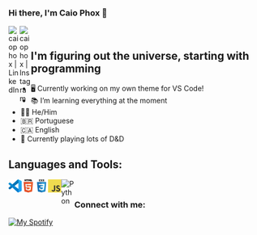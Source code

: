 ### Hi there, I'm Caio Phox 🦊

[<img align="left" alt="caiophox | LinkedIn" width="22px" src="https://github.com/gauravghongde/social-icons/blob/master/SVG/Color/LinkedIN.svg" />][linkedin]
[<img align="left" alt="caiophox | Instagram" width="22px" src="https://github.com/gauravghongde/social-icons/blob/master/SVG/Color/Instagram.svg" />][instagram]

<br />

## I'm figuring out the universe, starting with programming

- 🖥 Currently working on my own theme for VS Code!  
- 📚 I’m learning everything at the moment  
- 🏳️‍🌈 He/Him  
- 🇧🇷 Portuguese  
- 🇨🇦 English  
- 🐲 Currently playing lots of D&D

## Languages and Tools:

<img align="left" alt="Visual Studio Code" width="26px" src="https://raw.githubusercontent.com/github/explore/80688e429a7d4ef2fca1e82350fe8e3517d3494d/topics/visual-studio-code/visual-studio-code.png"/>

<img align="left" alt="HTML5" width="26px" src="https://raw.githubusercontent.com/github/explore/80688e429a7d4ef2fca1e82350fe8e3517d3494d/topics/html/html.png"/>

<img align="left" alt="CSS3" width="26px" src="https://raw.githubusercontent.com/github/explore/80688e429a7d4ef2fca1e82350fe8e3517d3494d/topics/css/css.png" />

<img align="left" alt="JavaScript" width="26px" src="https://raw.githubusercontent.com/github/explore/80688e429a7d4ef2fca1e82350fe8e3517d3494d/topics/javascript/javascript.png" />

<img align="left" alt="Python" width="26px" src="https://raw.githubusercontent.com/jmnote/z-icons/master/svg/python.svg" />

<br />

### Connect with me:

[![My Spotify](https://img.shields.io/badge/Spotify-%F0%9F%8E%B5-1DB954)](https://open.spotify.com/user/caiophox?si=10aa854e9ef4494a)

<br />
<br />

[linkedin]: https://www.linkedin.com/in/caiophox/
[instagram]: https://www.instagram.com/caiophox/
